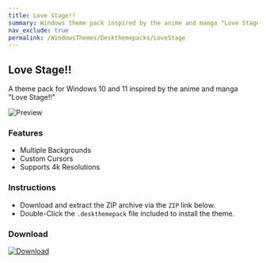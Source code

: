 ```yaml
---
title: Love Stage!!
summary: Windows theme pack inspired by the anime and manga "Love Stage!!"
nav_exclude: true
permalink: /WindowsThemes/Deskthemepacks/LoveStage
---
```


## Love Stage!!

A theme pack for Windows 10 and 11 inspired by the anime and manga "Love Stage!!"

![Preview](https://gitlab.com/the-back-room/deskthemepacks/nsfw/love-stage/-/raw/main/Extras/Preview.bmp)

### Features

- Multiple Backgrounds
- Custom Cursors
- Supports 4k Resolutions

### Instructions

- Download and extract the ZIP archive via the `ZIP` link below.
- Double-Click the `.deskthemepack` file included to install the theme.

### Download

[![Download](https://img.shields.io/badge/GitLab-black?style=plastic&logo=gitlab&logoColor=white&logoSize=auto&labelColor=red&color=black&cacheSeconds=3600)](https://gitlab.com/the-back-room/deskthemepacks/nsfw/love-stage/-/archive/main/love-stage-main.zip)
